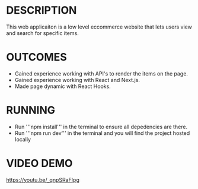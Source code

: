 # DESCRIPTION

This web applicaiton is a low level eccommerce website that lets users view and search for specific items.

# OUTCOMES 
- Gained experience working with API's to render the items on the page.
- Gained experience working with React and Next.js.
- Made page dynamic with React Hooks.

# RUNNING 
- Run '''npm install''' in the terminal to ensure all depedencies are there.
- Run '''npm run dev''' in the terminal and you will find the project hosted locally

# VIDEO DEMO
https://youtu.be/_qnpSRaFIpg
